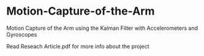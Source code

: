 # Motion-Capture-of-the-Arm
Motion Capture of the Arm using the Kalman Filter with Accelerometers and Gyroscopes 

Read Reseach Article.pdf for more info about the project
